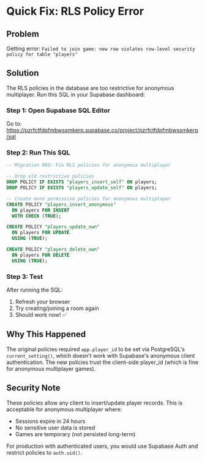# Quick Fix: RLS Policy Error

## Problem
Getting error: `Failed to join game: new row violates row-level security policy for table "players"`

## Solution
The RLS policies in the database are too restrictive for anonymous multiplayer. Run this SQL in your Supabase dashboard:

### Step 1: Open Supabase SQL Editor
Go to: https://pzrfctfdpfmbwssmkerp.supabase.co/project/pzrfctfdpfmbwssmkerp/sql

### Step 2: Run This SQL
```sql
-- Migration 003: Fix RLS policies for anonymous multiplayer

-- Drop old restrictive policies
DROP POLICY IF EXISTS "players_insert_self" ON players;
DROP POLICY IF EXISTS "players_update_self" ON players;

-- Create more permissive policies for anonymous multiplayer
CREATE POLICY "players_insert_anonymous"
  ON players FOR INSERT
  WITH CHECK (TRUE);

CREATE POLICY "players_update_own"
  ON players FOR UPDATE
  USING (TRUE);

CREATE POLICY "players_delete_own"
  ON players FOR DELETE
  USING (TRUE);
```

### Step 3: Test
After running the SQL:
1. Refresh your browser
2. Try creating/joining a room again
3. Should work now! ✅

## Why This Happened
The original policies required `app.player_id` to be set via PostgreSQL's `current_setting()`, which doesn't work with Supabase's anonymous client authentication. The new policies trust the client-side player_id (which is fine for anonymous multiplayer games).

## Security Note
These policies allow any client to insert/update player records. This is acceptable for anonymous multiplayer where:
- Sessions expire in 24 hours
- No sensitive user data is stored
- Games are temporary (not persisted long-term)

For production with authenticated users, you would use Supabase Auth and restrict policies to `auth.uid()`.

